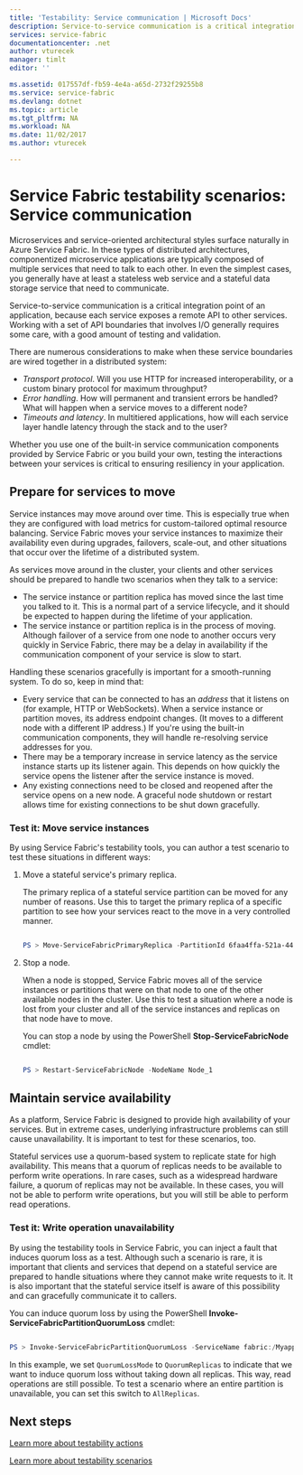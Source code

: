 ```yaml
---
title: 'Testability: Service communication | Microsoft Docs'
description: Service-to-service communication is a critical integration point of a Service Fabric application. This article discusses design considerations and testing techniques.
services: service-fabric
documentationcenter: .net
author: vturecek
manager: timlt
editor: ''

ms.assetid: 017557df-fb59-4e4a-a65d-2732f29255b8
ms.service: service-fabric
ms.devlang: dotnet
ms.topic: article
ms.tgt_pltfrm: NA
ms.workload: NA
ms.date: 11/02/2017
ms.author: vturecek

---
```

# Service Fabric testability scenarios: Service communication
Microservices and service-oriented architectural styles surface naturally in Azure Service Fabric. In these types of distributed architectures, componentized microservice applications are typically composed of multiple services that need to talk to each other. In even the simplest cases, you generally have at least a stateless web service and a stateful data storage service that need to communicate.

Service-to-service communication is a critical integration point of an application, because each service exposes a remote API to other services. Working with a set of API boundaries that involves I/O generally requires some care, with a good amount of testing and validation.

There are numerous considerations to make when these service boundaries are wired together in a distributed system:

* *Transport protocol*. Will you use HTTP for increased interoperability, or a custom binary protocol for maximum throughput?
* *Error handling*. How will permanent and transient errors be handled? What will happen when a service moves to a different node?
* *Timeouts and latency*. In multitiered applications, how will each service layer handle latency through the stack and to the user?

Whether you use one of the built-in service communication components provided by Service Fabric or you build your own, testing the interactions between your services is critical to ensuring resiliency in your application.

## Prepare for services to move
Service instances may move around over time. This is especially true when they are configured with load metrics for custom-tailored optimal resource balancing. Service Fabric moves your service instances to maximize their availability even during upgrades, failovers, scale-out, and other situations that occur over the lifetime of a distributed system.

As services move around in the cluster, your clients and other services should be prepared to handle two scenarios when they talk to a service:

* The service instance or partition replica has moved since the last time you talked to it. This is a normal part of a service lifecycle, and it should be expected to happen during the lifetime of your application.
* The service instance or partition replica is in the process of moving. Although failover of a service from one node to another occurs very quickly in Service Fabric, there may be a delay in availability if the communication component of your service is slow to start.

Handling these scenarios gracefully is important for a smooth-running system. To do so, keep in mind that:

* Every service that can be connected to has an *address* that it listens on (for example, HTTP or WebSockets). When a service instance or partition moves, its address endpoint changes. (It moves to a different node with a different IP address.) If you're using the built-in communication components, they will handle re-resolving service addresses for you.
* There may be a temporary increase in service latency as the service instance starts up its listener again. This depends on how quickly the service opens the listener after the service instance is moved.
* Any existing connections need to be closed and reopened after the service opens on a new node. A graceful node shutdown or restart allows time for existing connections to be shut down gracefully.

### Test it: Move service instances
By using Service Fabric's testability tools, you can author a test scenario to test these situations in different ways:

1. Move a stateful service's primary replica.
   
    The primary replica of a stateful service partition can be moved for any number of reasons. Use this to target the primary replica of a specific partition to see how your services react to the move in a very controlled manner.
   
    ```powershell
   
    PS > Move-ServiceFabricPrimaryReplica -PartitionId 6faa4ffa-521a-44e9-8351-dfca0f7e0466 -ServiceName fabric:/MyApplication/MyService
   
    ```
2. Stop a node.
   
    When a node is stopped, Service Fabric moves all of the service instances or partitions that were on that node to one of the other available nodes in the cluster. Use this to test a situation where a node is lost from your cluster and all of the service instances and replicas on that node have to move.
   
    You can stop a node by using the PowerShell **Stop-ServiceFabricNode** cmdlet:
   
    ```powershell
   
    PS > Restart-ServiceFabricNode -NodeName Node_1
   
    ```

## Maintain service availability
As a platform, Service Fabric is designed to provide high availability of your services. But in extreme cases, underlying infrastructure problems can still cause unavailability. It is important to test for these scenarios, too.

Stateful services use a quorum-based system to replicate state for high availability. This means that a quorum of replicas needs to be available to perform write operations. In rare cases, such as a widespread hardware failure, a quorum of replicas may not be available. In these cases, you will not be able to perform write operations, but you will still be able to perform read operations.

### Test it: Write operation unavailability
By using the testability tools in Service Fabric, you can inject a fault that induces quorum loss as a test. Although such a scenario is rare, it is important that clients and services that depend on a stateful service are prepared to handle situations where they cannot make write requests to it. It is also important that the stateful service itself is aware of this possibility and can gracefully communicate it to callers.

You can induce quorum loss by using the PowerShell **Invoke-ServiceFabricPartitionQuorumLoss** cmdlet:

```powershell

PS > Invoke-ServiceFabricPartitionQuorumLoss -ServiceName fabric:/Myapplication/MyService -QuorumLossMode QuorumReplicas -QuorumLossDurationInSeconds 20

```

In this example, we set `QuorumLossMode` to `QuorumReplicas` to indicate that we want to induce quorum loss without taking down all replicas. This way, read operations are still possible. To test a scenario where an entire partition is unavailable, you can set this switch to `AllReplicas`.

## Next steps
[Learn more about testability actions](service-fabric-testability-actions.md)

[Learn more about testability scenarios](service-fabric-testability-scenarios.md)

